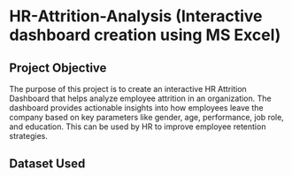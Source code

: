 # HR-Attrition-Analysis (Interactive dashboard creation using MS Excel)
## Project  Objective
The purpose of this project is to create an interactive HR Attrition Dashboard that helps analyze employee attrition in an organization. The dashboard provides actionable insights into how employees leave the company based on key parameters like gender, age, performance, job role, and education. This can be used by HR to improve employee retention strategies.

## Dataset Used
